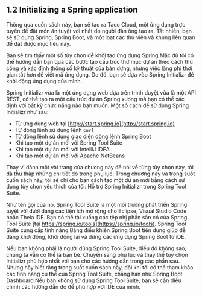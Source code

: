 ## 1.2 Initializing a Spring application

Thông qua cuốn sách này, bạn sẽ tạo ra Taco Cloud, một ứng dụng trực tuyến để đặt món ăn tuyệt vời nhất do người đàn ông tạo ra. Tất nhiên, bạn sẽ sử dụng Spring, Spring Boot, và một loạt các thư viện và khung liên quan để đạt được
mục tiêu này.

Bạn sẽ tìm thấy một số tùy chọn để khởi tạo ứng dụng Spring.Mặc dù tôi có thể hướng dẫn bạn qua các bước tạo cấu trúc thư mục dự án theo cách thủ công và xác định thông số kỹ thuật của bản dựng, nhưng việc lãng phí thời gian tốt hơn để viết mã ứng dụng. Do đó, bạn sẽ dựa vào Spring Initializr để khởi động ứng dụng của mình.

Spring Initializr vừa là một ứng dụng web dựa trên trình duyệt vừa là một API REST, có thể tạo ra một cấu trúc dự án Spring xương mà bạn có thể xác định với bất kỳ chức năng nào bạn muốn. Một số cách để sử dụng Spring Initializr như sau:

* Từ ứng dụng web tại [http://start.spring.io](http://start.spring.io)
* Từ dòng lệnh sử dụng lệnh `curl`
* Từ dòng lệnh sử dụng giao diện dòng lệnh Spring Boot
* Khi tạo một dự án mới với Spring Tool Suite
* Khi tạo một dự án mới với IntelliJ IDEA
* Khi tạo một dự án mới với Apache NetBeans

Thay vì dành một vài trang của chương này để nói về từng tùy chọn này, tôi đã thu thập những chi tiết đó trong phụ lục. Trong chương này và trong suốt cuốn sách này, tôi sẽ chỉ cho bạn cách tạo một dự án mới bằng cách sử dụng tùy chọn yêu thích của tôi: Hỗ trợ Spring Initializr trong Spring Tool Suite.

Như tên gọi của nó, Spring Tool Suite là một môi trường phát triển Spring tuyệt vời dưới dạng các tiện ích mở rộng cho Eclipse, Visual Studio Code hoặc Theia iDE. Bạn có thể tải xuống các tệp nhị phân sẵn có của Spring Tool Suite [tại https://spring.io/tools](https://spring.io/tools). Spring Tool Suite cung cấp tính năng Bảng điều khiển Spring Boot tiện dụng
giúp dễ dàng khởi động, khởi động lại và dừng các ứng dụng Spring Boot từ iDE.

Nếu bạn không phải là người dùng Spring Tool Suite, điều đó không sao; chúng ta vẫn có thể là bạn bè. Chuyển sang phụ lục và thay thế tùy chọn Initializr phù hợp nhất với bạn cho các hướng dẫn trong các phần sau. Nhưng hãy biết rằng trong suốt cuốn sách này, đôi khi tôi có thể tham khảo các tính năng cụ thể của Spring Tool Suite, chẳng hạn như Spring Boot Dashboard.Nếu bạn không sử dụng Spring Tool Suite, bạn sẽ cần điều chỉnh các hướng dẫn đó để phù hợp với iDE của mình.
